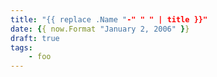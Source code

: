 ```yaml
---
title: "{{ replace .Name "-" " " | title }}"
date: {{ now.Format "January 2, 2006" }}
draft: true
tags:
    - foo
---
```


